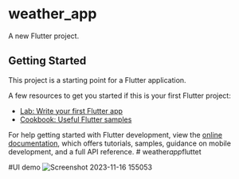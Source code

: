 # weather_app

A new Flutter project.

## Getting Started

This project is a starting point for a Flutter application.

A few resources to get you started if this is your first Flutter project:

- [Lab: Write your first Flutter app](https://docs.flutter.dev/get-started/codelab)
- [Cookbook: Useful Flutter samples](https://docs.flutter.dev/cookbook)

For help getting started with Flutter development, view the
[online documentation](https://docs.flutter.dev/), which offers tutorials,
samples, guidance on mobile development, and a full API reference.
#   w e a t h e r _ a p p _ f l u t t e t 

#UI demo
![Screenshot 2023-11-16 155053](https://github.com/nguyenvannhat2102/weather_app_fluttet/assets/100988254/96e6c2da-8bb1-4a93-8390-6db256026e4c)
 
 
